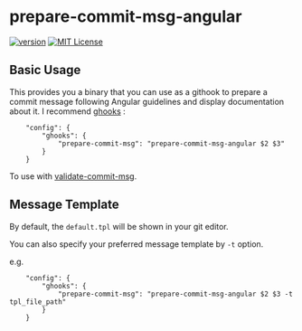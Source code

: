 # prepare-commit-msg-angular

[![version](https://img.shields.io/npm/v/prepare-commit-msg-angular.svg?style=flat-square)](http://npm.im/prepare-commit-msg-angular)
[![MIT License](https://img.shields.io/npm/l/prepare-commit-msg-angular.svg?style=flat-square)](http://opensource.org/licenses/MIT)

## Basic Usage
This provides you a binary that you can use as a githook to prepare a commit message following Angular guidelines and display documentation about it.
I recommend
[ghooks](http://npm.im/ghooks) :
```
    "config": {
        "ghooks": {
            "prepare-commit-msg": "prepare-commit-msg-angular $2 $3"
        }
    }
```

To use with [validate-commit-msg](https://github.com/kentcdodds/validate-commit-msg).

## Message Template
By default, the `default.tpl` will be shown in your git editor.

You can also specify your preferred message template by `-t` option.

e.g.
```
    "config": {
        "ghooks": {
            "prepare-commit-msg": "prepare-commit-msg-angular $2 $3 -t tpl_file_path"
        }
    }
```
